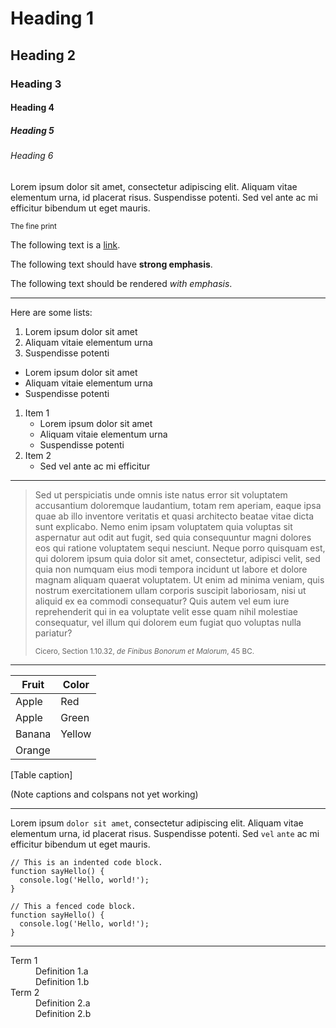 # Heading 1

## Heading 2

### Heading 3

#### Heading 4

##### Heading 5

###### Heading 6

Lorem ipsum dolor sit amet, consectetur adipiscing elit. Aliquam vitae
elementum urna, id placerat risus. Suspendisse potenti. Sed vel ante ac mi
efficitur bibendum ut eget mauris.

<small>The fine print</small>

The following text is a [link](#).

The following text should have **strong emphasis**.

The following text should be rendered _with emphasis_.

---

Here are some lists:

1. Lorem ipsum dolor sit amet
2. Aliquam vitaie elementum urna
3. Suspendisse potenti


* Lorem ipsum dolor sit amet
* Aliquam vitaie elementum urna
* Suspendisse potenti


1. Item 1
   * Lorem ipsum dolor sit amet
   * Aliquam vitaie elementum urna
   * Suspendisse potenti
2. Item 2
   * Sed vel ante ac mi efficitur


---

> Sed ut perspiciatis unde omnis iste natus error sit voluptatem accusantium
> doloremque laudantium, totam rem aperiam, eaque ipsa quae ab illo inventore
> veritatis et quasi architecto beatae vitae dicta sunt explicabo. Nemo enim
> ipsam voluptatem quia voluptas sit aspernatur aut odit aut fugit, sed quia
> consequuntur magni dolores eos qui ratione voluptatem sequi nesciunt. Neque
> porro quisquam est, qui dolorem ipsum quia dolor sit amet, consectetur,
> adipisci velit, sed quia non numquam eius modi tempora incidunt ut labore et
> dolore magnam aliquam quaerat voluptatem. Ut enim ad minima veniam, quis
> nostrum exercitationem ullam corporis suscipit laboriosam, nisi ut aliquid
> ex ea commodi consequatur? Quis autem vel eum iure reprehenderit qui in ea
> voluptate velit esse quam nihil molestiae consequatur, vel illum qui dolorem
> eum fugiat quo voluptas nulla pariatur?
>
> <small>Cicero, Section 1.10.32, <cite>de Finibus Bonorum et Malorum</cite>,
> 45 BC.</small>

---

| Fruit  | Color  |
| ------ | ------ |
| Apple  | Red    |
| Apple  | Green  |
| Banana | Yellow |
| Orange ||
[Table caption]

(Note captions and colspans not yet working)

---

Lorem ipsum `dolor sit amet`, consectetur adipiscing elit. Aliquam vitae
elementum urna, id placerat risus. Suspendisse potenti. Sed `vel` `ante` ac mi
efficitur bibendum ut eget mauris.

    // This is an indented code block.
    function sayHello() {
      console.log('Hello, world!');
    }

```
// This a fenced code block.
function sayHello() {
  console.log('Hello, world!');
}
```

---

<dl>
<dt>Term 1</dt>
<dd>Definition 1.a</dd>
<dd>Definition 1.b</dd>
<dt>Term 2</dt>
<dd>Definition 2.a</dd>
<dd>Definition 2.b</dd>
</dl>
